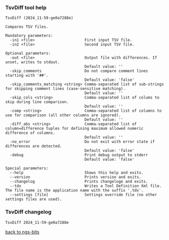 ### TsvDiff tool help
	TsvDiff (2024_11-59-ge0a7288e)
	
	Compares TSV files.
	
	Mandatory parameters:
	  -in1 <file>                      First input TSV file.
	  -in2 <file>                      Second input TSV file.
	
	Optional parameters:
	  -out <file>                      Output file with differences. If unset, writes to stdout.
	                                   Default value: ''
	  -skip_comments                   Do not compare comment lines starting with '##'.
	                                   Default value: 'false'
	  -skip_comments_matching <string> Comma-separated list of sub-strings for skipping comment lines (case-sensitive matching).
	                                   Default value: ''
	  -skip_cols <string>              Comma-separated list of colums to skip during line comparison.
	                                   Default value: ''
	  -comp <string>                   Comma-separated list of columns to use for comparison (all other columns are ignored).
	                                   Default value: ''
	  -diff_abs <string>               Comma-separated list of column=difference tuples for defining maximum allowed numeric difference of columns.
	                                   Default value: ''
	  -no_error                        Do not exit with error state if differences are detected.
	                                   Default value: 'false'
	  -debug                           Print debug output to stderr
	                                   Default value: 'false'
	
	Special parameters:
	  --help                           Shows this help and exits.
	  --version                        Prints version and exits.
	  --changelog                      Prints changeloge and exits.
	  --tdx                            Writes a Tool Definition Xml file. The file name is the application name with the suffix '.tdx'.
	  --settings [file]                Settings override file (no other settings files are used).
	
### TsvDiff changelog
	TsvDiff 2024_11-59-ge0a7288e
	
[back to ngs-bits](https://github.com/imgag/ngs-bits)